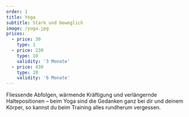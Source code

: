 ```yaml
---
order: 1
title: Yoga
subtitle: Stark und beweglich
image: /yoga.jpg
prices:
  - price: 30
    type: 1
  - price: 230
    type: 10
    validity: '3 Monate'
  - price: 430
    type: 20
    validity: '6 Monate'
---
```


Fliessende Abfolgen, wärmende Kräftigung und verlängernde Haltepositionen – beim Yoga sind die Gedanken ganz bei dir und
deinem Körper, so kannst du beim Training alles rundherum vergessen.
